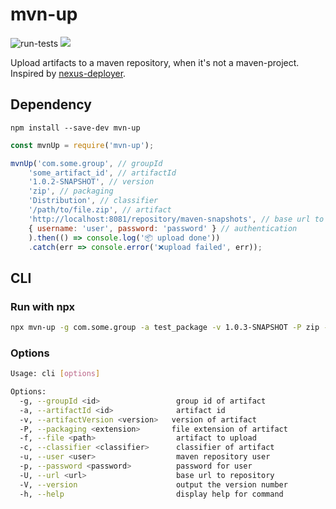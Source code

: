 # mvn-up
![run-tests](https://github.com/Auo/maven-upload/workflows/run-tests/badge.svg?branch=master) 
[![](https://img.shields.io/npm/v/mvn-up?logo=npm)](https://www.npmjs.com/package/mvn-up)

Upload artifacts to a maven repository, when it's not a maven-project. Inspired by [nexus-deployer](https://github.com/cthorne66/nexus-deployer).

## Dependency

`npm install --save-dev mvn-up`

```js
const mvnUp = require('mvn-up');

mvnUp('com.some.group', // groupId
    'some_artifact_id', // artifactId
    '1.0.2-SNAPSHOT', // version
    'zip', // packaging
    'Distribution', // classifier
    '/path/to/file.zip', // artifact
    'http://localhost:8081/repository/maven-snapshots', // base url to repo
    { username: 'user', password: 'password' } // authentication
    ).then(() => console.log('📦 upload done'))
    .catch(err => console.error('❌upload failed', err));
```

## CLI

### Run with npx
```bash
npx mvn-up -g com.some.group -a test_package -v 1.0.3-SNAPSHOT -P zip -f ./test/test.zip -u username -p password -U http://localhost:8081/repository/maven-snapshots
```

### Options

```bash
Usage: cli [options]

Options:
  -g, --groupId <id>                 group id of artifact
  -a, --artifactId <id>              artifact id
  -v, --artifactVersion <version>   version of artifact
  -P, --packaging <extension>       file extension of artifact
  -f, --file <path>                  artifact to upload
  -c, --classifier <classifier>      classifier of artifact
  -u, --user <user>                  maven repository user
  -p, --password <password>          password for user
  -U, --url <url>                    base url to repository
  -V, --version                      output the version number
  -h, --help                         display help for command
```
